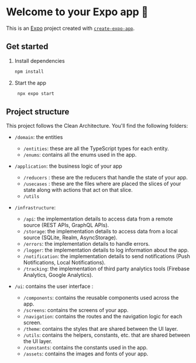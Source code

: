 # Welcome to your Expo app 👋

This is an [Expo](https://expo.dev) project created with [`create-expo-app`](https://www.npmjs.com/package/create-expo-app).

## Get started

1. Install dependencies

   ```bash
   npm install
   ```

2. Start the app

   ```bash
    npx expo start
   ```

## Project structure

This project follows the Clean Architecture. You'll find the following folders:

- `/domain`: the entities

  - `/entities`: these are all the TypeScript types for each entity.
  - `/enums`: contains all the enums used in the app.

- `/application`: the business logic of your app

  - `/reducers` : these are the reducers that handle the state of your app.
  - `/usecases` : these are the files where are placed the slices of your state along with actions that act on that slice.
  - `/utils`

- `/infrastructure`:

  - `/api`: the implementation details to access data from a remote source (REST APIs, GraphQL APIs).
  - `/storage`: the implementation details to access data from a local source (SQLite, Realm, AsyncStorage).
  - `/errors`: the implementation details to handle errors.
  - `/logger`: the implementation details to log information about the app.
  - `/notification`: the implementation details to send notifications (Push Notifications, Local Notifications).
  - `/tracking`: the implementation of third party analytics tools (Firebase Analytics, Google Analytics).

- `/ui`: contains the user interface :
  - `/components`: contains the reusable components used across the app.
  - `/screens`: contains the screens of your app.
  - `/navigation`: contains the routes and the navigation logic for each screen.
  - `/theme`: contains the styles that are shared between the UI layer.
  - `/utils`: contains the helpers, constants, etc. that are shared between the UI layer.
  - `/constants`: contains the constants used in the app.
  - `/assets`: contains the images and fonts of your app.
